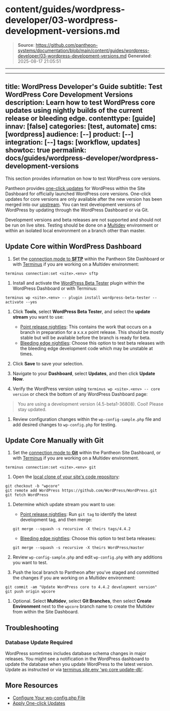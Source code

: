 # content/guides/wordpress-developer/03-wordpress-development-versions.md

> **Source**: https://github.com/pantheon-systems/documentation/blob/main/content/guides/wordpress-developer/03-wordpress-development-versions.md
> **Generated**: 2025-08-17 21:05:51

---

---
title: WordPress Developer's Guide
subtitle: Test WordPress Core Development Versions
description: Learn how to test WordPress core updates using nightly builds of the current release or bleeding edge.
contenttype: [guide]
innav: [false]
categories: [test, automate]
cms: [wordpress]
audience: [--]
product: [--]
integration: [--]
tags: [workflow, updates]
showtoc: true
permalink: docs/guides/wordpress-developer/wordpress-development-versions
---

This section provides information on how to test WordPress core versions.

Pantheon provides [one-click updates](/core-updates) for WordPress within the Site Dashboard for officially launched WordPress core versions. One-click updates for core versions are only available after the new version has been merged into our [upstream](https://github.com/pantheon-systems/WordPress). You can test development versions of WordPress by updating through the WordPress Dashboard or via Git.

<Alert title="Warning" type="danger">

Development versions and beta releases are not supported and should not be run on live sites. Testing should be done on a [Multidev](/guides/multidev) environment or within an isolated local environment on a branch other than master.

</Alert>

## Update Core within WordPress Dashboard

1. Set the [connection mode to **SFTP**](/guides/sftp) within the Pantheon Site Dashboard or with [Terminus](/terminus) if you are working on a Multidev environment:

 ```bash{promptUser: user}
 terminus connection:set <site>.<env> sftp
 ```

1. Install and activate the [WordPress Beta Tester](https://wordpress.org/plugins/wordpress-beta-tester/) plugin within the WordPress Dashboard or with Terminus:

 ```bash{promptUser: user}
 terminus wp <site>.<env> -- plugin install wordpress-beta-tester --activate --yes
 ```

1. Click **Tools**, select **WordPress Beta Tester**, and select the **update stream** you want to use:
   - [Point release nightlies](https://wordpress.org/download/nightly/): This contains the work that occurs on a branch in preparation for a x.x.x point release. This should be mostly stable but will be available before the branch is ready for beta.
   - [Bleeding edge nightlies](https://wordpress.org/download/beta): Choose this option to test beta releases with the bleeding edge development code which may be unstable at times.

1. Click **Save** to save your selection.

1. Navigate to your **Dashboard**, select **Updates**, and then click **Update Now**.

1. Verify the WordPress version using `terminus wp <site>.<env> -- core version` or check the bottom of any WordPress Dashboard page:

  > You are using a development version (4.5-beta1-36808). Cool! Please stay updated.

1. Review configuration changes within the `wp-config-sample.php` file and add desired changes to `wp-config.php` for testing.

## Update Core Manually with Git

1. Set the [connection mode to **Git**](/connection-modes/#git-connection-mode) within the Pantheon Site Dashboard, or with [Terminus](/terminus) if you are working on a Multidev environment.

 ```bash{promptUser: user}
 terminus connection:set <site>.<env> git
 ```

1. Open the [local clone of your site's code repository](/guides/git/git-config#clone-your-site-codebase):

 ```bash{promptUser: user}
 git checkout -b "wpcore"
 git remote add WordPress https://github.com/WordPress/WordPress.git
 git fetch WordPress
 ```

1. Determine which update stream you want to use:

    - [Point release nightlies](https://wordpress.org/download/beta-nightly/):
     Run `git tag` to identify the latest development tag, and then merge:

     ```bash{promptUser: user}
     git merge --squash -s recursive -X theirs tags/4.4.2
     ```

    - [Bleeding edge nightlies](https://wordpress.org/download/beta): Choose this option to test beta releases:

     ```bash{promptUser: user}
     git merge --squash -s recursive -X theirs WordPress/master
     ```

1. Review `wp-config-sample.php` and edit `wp-config.php` with any additions you want to test.

1. Push the local branch to Pantheon after you've staged and committed the changes if you are working on a Multidev environment:

 ```bash{promptUser: user}
 git commit -am "Update WordPress core to 4.4.2 development version"
 git push origin wpcore
 ```

1. Optional. Select **Multidev**, select **Git Branches**, then select **Create Environment** next to the `wpcore` branch name to create the Multidev from within the Site Dashboard.

## Troubleshooting

### Database Update Required

WordPress sometimes includes database schema changes in major releases. You might see a notification in the WordPress dashboard to update the database when you update WordPress to the latest version. Update as instructed or via [terminus $site.$env 'wp core update-db'](/terminus).

## More Resources

- [Configure Your wp-config.php File](/guides/php/wp-config-php)
- [Apply One-click Updates](/guides/integrated-composer/one-click-updates)